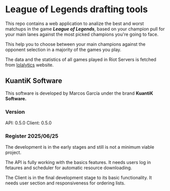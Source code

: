 # League of Legends drafting tools

This repo contains a web application to analize the best and worst matchups in the game **_League of Legends_**, based on your champion pull for your main lanes against the most picked champions you're going to face.

This help you to choose between your main champions against the opponent selection in a majority of the games you play.

The data and the statistics of all games played in Riot Servers is fetched from [lolalytics](https://lolalytics.com/) website.

## KuantiK Software

This software is developed by Marcos García under the brand **KuantiK Software.**

### Version

API: 0.5.0
Client: 0.5.0

### Register 2025/06/25

The development is in the early stages and still is not a minimum viable project.

The API is fully working with the basics features. It needs users log in fetaures and scheduler for automatic resource downloading.

The Client is in the final development stage to its basic functionality. It needs user section and responsiveness for ordering lists.
